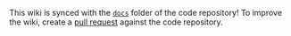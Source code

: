 This wiki is synced with the [`docs`](https://github.com/jkroepke/helm-secrets/tree/main/docs) folder of the code repository! To improve the wiki, create a [pull request](https://github.com/jkroepke/helm-secrets/pulls) against the code repository.
